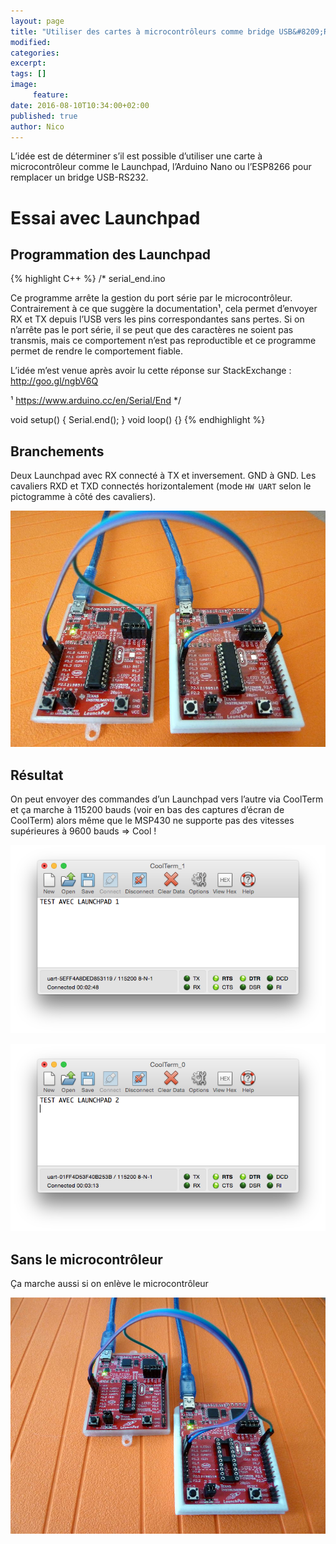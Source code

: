 ```yaml
---
layout: page
title: "Utiliser des cartes à microcontrôleurs comme bridge USB&#8209;RS232"
modified:
categories:
excerpt:
tags: []
image:
     feature:
date: 2016-08-10T10:34:00+02:00
published: true
author: Nico
---
```


L’idée est de déterminer s’il est possible d’utiliser une carte à microcontrôleur comme le Launchpad, l’Arduino Nano ou l’ESP8266 pour remplacer un bridge USB-RS232.

# Essai avec Launchpad

## Programmation des Launchpad

{% highlight C++ %}
/*
  serial_end.ino

  Ce programme arrête la gestion du port série par le
  microcontrôleur. Contrairement à ce que suggère la
  documentation¹, cela permet d’envoyer RX et TX depuis l’USB vers
  les pins correspondantes sans pertes. Si on n’arrête pas
  le port série, il se peut que des caractères ne soient pas
  transmis, mais ce comportement n’est pas reproductible et ce
  programme permet de rendre le comportement fiable.

  L’idée m’est venue après avoir lu cette réponse sur
  StackExchange : http://goo.gl/ngbV6Q

  ¹ https://www.arduino.cc/en/Serial/End
*/

void setup()
  { Serial.end(); }
void loop()
  {}
{% endhighlight %}

## Branchements

Deux Launchpad avec RX connecté à TX et inversement. GND à GND. Les cavaliers RXD et TXD connectés horizontalement (mode `HW UART` selon le pictogramme à côté des cavaliers).

![Branchement des Launchpad](/files/2016-08-10-usb-rs232_bridge_microcontroleurs/branchement_launchpad_lowres.jpg)

## Résultat

On peut envoyer des commandes d’un Launchpad vers l’autre via CoolTerm et ça marche à 115200 bauds (voir en bas des captures d’écran de CoolTerm) alors même que le MSP430 ne supporte pas des vitesses supérieures à 9600 bauds ⇒ Cool !

![CoolTerm Launchpad 1](/files/2016-08-10-usb-rs232_bridge_microcontroleurs/coolterm_launchpad_1.png)

![CoolTerm Launchpad 2](/files/2016-08-10-usb-rs232_bridge_microcontroleurs/coolterm_launchpad_2.png)

## Sans le microcontrôleur

Ça marche aussi si on enlève le microcontrôleur

![Branchement des Launchpad sans MSP430](/files/2016-08-10-usb-rs232_bridge_microcontroleurs/branchement_launchpad_sans_msp430_lowres.jpg)

